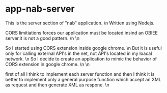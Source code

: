# app-nab-server
This is the server section of \"nab\" application.  \n
Written using Nodejs.

CORS limitiations forces our application must be located insind an OBIEE server.it is not a good pattern.  \n  \n

So I started using CORS extension inside google chrome.  \n
But it is useful only for calling external API's in the net, not API's located in my loacal network.  \n
So I decide to create an application to mimic the behavior of CORS extension in google chrome.  \n  \n

first of all I think to implement each server function and then I think it is better to implement only a general purpose function which accept an XML as request and then generate XML as respone.  \n